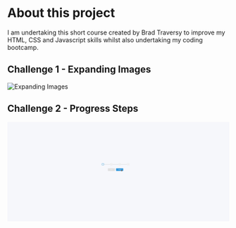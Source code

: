 # About this project

I am undertaking this short course created by Brad Traversy to improve my HTML, CSS and Javascript skills whilst also undertaking my coding bootcamp.

## Challenge 1 - Expanding Images

![Expanding Images](readme_gifs/Expanding%20Cards.gif)

## Challenge 2 - Progress Steps
![Progress Steps](readme_gifs/Progress%20Steps.gif)
